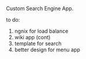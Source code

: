Custom Search Engine App.

to do:

1) ngnix for load balance 
2) wiki app (cont)
3) template for search
4) better design for menu app

